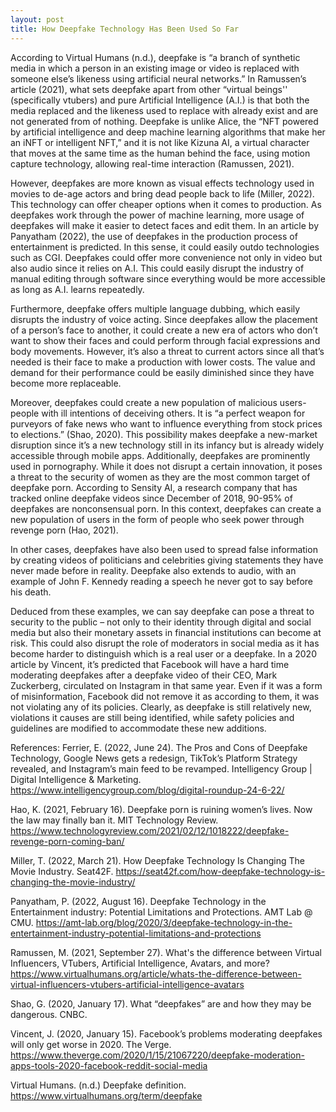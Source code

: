 ```yaml
---
layout: post
title: How Deepfake Technology Has Been Used So Far
---
```


According to Virtual Humans (n.d.), deepfake is “a branch of synthetic media in which a person in an existing image or video is replaced with someone else’s likeness using artificial neural networks.” In Ramussen’s article (2021), what sets deepfake apart from other “virtual beings'' (specifically vtubers) and pure Artificial Intelligence (A.I.) is that both the media replaced and the likeness used to replace with already exist and are not generated from of nothing. Deepfake is unlike Alice, the “NFT powered by artificial intelligence and deep machine learning algorithms that make her an iNFT or intelligent NFT,” and it is not like Kizuna AI, a virtual character that moves at the same time as the human behind the face, using motion capture technology, allowing real-time interaction (Ramussen, 2021).

However, deepfakes are more known as visual effects technology used in movies to de-age actors and bring dead people back to life (Miller, 2022). This technology can offer cheaper options when it comes to production. As deepfakes work through the power of machine learning, more usage of deepfakes will make it easier to detect faces and edit them. In an article by Panyatham (2022), the use of deepfakes in the production process of entertainment is predicted. In this sense, it could easily outdo technologies such as CGI. Deepfakes could offer more convenience not only in video but also audio since it relies on A.I. This could easily disrupt the industry of manual editing through software since everything would be more accessible as long as A.I. learns repeatedly.

Furthermore, deepfake offers multiple language dubbing, which easily disrupts the industry of voice acting. Since deepfakes allow the placement of a person’s face to another, it could create a new era of actors who don’t want to show their faces and could perform through facial expressions and body movements. However, it’s also a threat to current actors since all that’s needed is their face to make a production with lower costs. The value and demand for their performance could be easily diminished since they have become more replaceable.

Moreover, deepfakes could create a new population of malicious users- people with ill intentions of deceiving others. It is “a perfect weapon for purveyors of fake news who want to influence everything from stock prices to elections.” (Shao, 2020). This possibility makes deepfake a new-market disruption since it’s a new technology still in its infancy but is already widely accessible through mobile apps. Additionally, deepfakes are prominently used in pornography. While it does not disrupt a certain innovation, it poses a threat to the security of women as they are the most common target of deepfake porn. According to Sensity AI, a research company that has tracked online deepfake videos since December of 2018, 90-95% of deepfakes are nonconsensual porn. In this context, deepfakes can create a new population of users in the form of people who seek power through revenge porn (Hao, 2021).

In other cases, deepfakes have also been used to spread false information by creating videos of politicians and celebrities giving statements they have never made before in reality. Deepfake also extends to audio, with an example of John F. Kennedy reading a speech he never got to say before his death. 

Deduced from these examples, we can say deepfake can pose a threat to security to the public – not only to their identity through digital and social media but also their monetary assets in financial institutions can become at risk. This could also disrupt the role of moderators in social media as it has become harder to distinguish which is a real user or a deepfake. In a 2020 article by Vincent, it’s predicted that Facebook will have a hard time moderating deepfakes after a deepfake video of their CEO, Mark Zuckerberg, circulated on Instagram in that same year. Even if it was a form of misinformation, Facebook did not remove it as according to them, it was not violating any of its policies. Clearly, as deepfake is still relatively new, violations it causes are still being identified, while safety policies and guidelines are modified to accommodate these new additions.

References:
Ferrier, E. (2022, June 24). The Pros and Cons of Deepfake Technology, Google News gets a redesign, TikTok’s Platform Strategy revealed, and Instagram’s main feed to be revamped. Intelligency Group | Digital Intelligence & Marketing. https://www.intelligencygroup.com/blog/digital-roundup-24-6-22/

Hao, K. (2021, February 16). Deepfake porn is ruining women’s lives. Now the law may finally ban it. MIT Technology Review. https://www.technologyreview.com/2021/02/12/1018222/deepfake-revenge-porn-coming-ban/

Miller, T. (2022, March 21). How Deepfake Technology Is Changing The Movie Industry. Seat42F. https://seat42f.com/how-deepfake-technology-is-changing-the-movie-industry/

Panyatham, P. (2022, August 16). Deepfake Technology in the Entertainment industry: Potential Limitations and Protections. AMT Lab @ CMU. https://amt-lab.org/blog/2020/3/deepfake-technology-in-the-entertainment-industry-potential-limitations-and-protections

Ramussen, M. (2021, September 27). What's the difference between Virtual Influencers, VTubers, Artificial Intelligence, Avatars, and more? https://www.virtualhumans.org/article/whats-the-difference-between-virtual-influencers-vtubers-artificial-intelligence-avatars

Shao, G. (2020, January 17). What “deepfakes” are and how they may be dangerous. CNBC. 

Vincent, J. (2020, January 15). Facebook’s problems moderating deepfakes will only get worse in 2020. The Verge. https://www.theverge.com/2020/1/15/21067220/deepfake-moderation-apps-tools-2020-facebook-reddit-social-media

Virtual Humans. (n.d.) Deepfake definition. https://www.virtualhumans.org/term/deepfake
